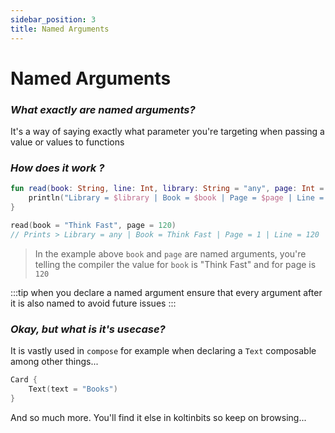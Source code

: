 ```yaml
---
sidebar_position: 3
title: Named Arguments
---
```


# Named Arguments
### _What exactly are named arguments?_

It's a way of saying exactly what parameter you're targeting when passing a value or values to functions

### _How does it work ?_
```kotlin
fun read(book: String, line: Int, library: String = "any", page: Int = 1,){
    println("Library = $library | Book = $book | Page = $page | Line = $line")
}

read(book = "Think Fast", page = 120)
// Prints > Library = any | Book = Think Fast | Page = 1 | Line = 120
```

> In the example above `book` and `page` are named arguments, you're telling the compiler the value
> for `book` is "Think Fast" and for page is `120`

:::tip
when you declare a named argument ensure that every argument after it is also named to avoid future issues
:::

### _Okay, but what is it's usecase?_
It is vastly used in `compose` for example when declaring a `Text` composable among other things...

```kotlin
Card {
    Text(text = "Books")
}
```
And so much more. You'll find it else in koltinbits so keep on browsing...
